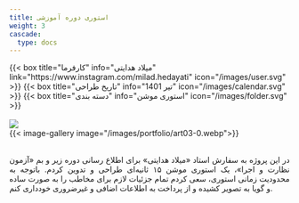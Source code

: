 ```yaml
---
title: استوری دوره آموزشی
weight: 3
cascade:
  type: docs
---
```


<!-- لینک به Fancybox CSS -->
<link rel="stylesheet" href="https://cdn.jsdelivr.net/npm/@fancyapps/ui@4/dist/fancybox.css" />

<!-- لینک به Fancybox JS -->
<script src="https://cdn.jsdelivr.net/npm/@fancyapps/ui@4/dist/fancybox.umd.js"></script>


<!-- جزئیات -->
<div class="detail">
{{< box title="کارفرما" info="میلاد هدایتی" link="https://www.instagram.com/milad.hedayati" icon="/images/user.svg" >}}
{{< box title="تاریخ طراحی" info="تیر 1401" icon="/images/calendar.svg" >}}
{{< box title="دسته بندی" info="استوری موشن" icon="/images/folder.svg" >}}
</div>

<br/>

<!-- تصاویر -->
<div class="main-image">
  <a href="/images/portfolio/art03-1.webp" data-fancybox="gallery">
    <img src="/images/portfolio/art03-1.webp"/>
  </a>
</div>

<div class="thumbnail-gallery">
  {{< image-gallery image="/images/portfolio/art03-0.webp">}}
</div>

<br/>


<!-- توضیحات -->
<p style="text-align: justify;">
در این پروژه به سفارش استاد «میلاد هدایتی» برای اطلاع رسانی دوره زیر و بم «آزمون نظارت و اجرا»، یک استوری موشن ۱۵ ثانیه‌ای طراحی و تدوین کردم. باتوجه به محدودیت زمانی استوری، سعی کردم تمام جزئیات لازم برای مخاطب را به صورت ساده و گویا به تصویر کشیده و از پرداخت به اطلاعات اضافی و غیرضروری خودداری کنم.
</p>